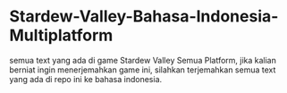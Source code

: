 # Stardew-Valley-Bahasa-Indonesia-Multiplatform
semua text yang ada di game Stardew Valley Semua Platform, jika kalian berniat ingin menerjemahkan game ini, silahkan terjemahkan semua text yang ada di repo ini ke bahasa indonesia. 
